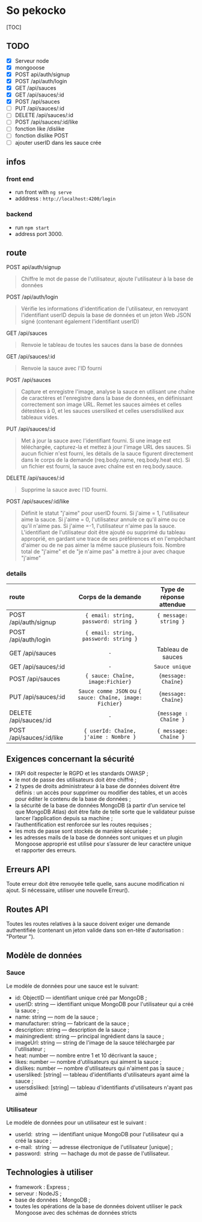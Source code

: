 # So pekocko

[TOC]

## TODO

- [x] Serveur node
- [x] mongooose
- [x] POST api/auth/signup
- [x] POST /api/auth/login
- [x] GET /api/sauces
- [x] GET /api/sauces/:id
- [x] POST /api/sauces
- [ ] PUT /api/sauces/:id
- [ ] DELETE /api/sauces/:id
- [ ] POST /api/sauces/:id/like
- [ ] fonction like /dislike
- [ ] fonction dislike POST
- [ ] ajouter userID dans les sauce crée

## infos

### front end

- run front with `ng serve`
- adddress : `http://localhost:4200/login`

### backend

- run `npm start`
- address port 3000.

## route

POST api/auth/signup

> Chiffre le mot de passe de l'utilisateur, ajoute l'utilisateur à la base de données

POST /api/auth/login

> Vérifie les informations d'identification de l'utilisateur, en renvoyant l'identifiant userID depuis la base de données et un jeton Web JSON signé (contenant également l'identifiant userID)

GET /api/sauces

> Renvoie le tableau de toutes les sauces dans la base de données

GET /api/sauces/:id

> Renvoie la sauce avec l'ID fourni

POST /api/sauces

> Capture et enregistre l'image, analyse la sauce en utilisant une chaîne de caractères et l'enregistre dans la base de données, en définissant correctement son image URL. Remet les sauces aimées et celles détestées à 0, et les sauces usersliked et celles usersdisliked aux tableaux vides.

PUT /api/sauces/:id

> Met à jour la sauce avec l'identifiant fourni. Si une image est téléchargée, capturez-la et mettez à jour l'image URL des sauces. Si aucun fichier n'est fourni, les détails de la sauce figurent directement dans le corps de la demande (req.body.name, req.body.heat etc). Si un fichier est fourni, la sauce avec chaîne est en req.body.sauce.

DELETE /api/sauces/:id

> Supprime la sauce avec l'ID fourni.

POST /api/sauces/:id/like

> Définit le statut "j'aime" pour userID fourni. Si j'aime = 1, l'utilisateur aime la sauce. Si j'aime = 0, l'utilisateur annule ce qu'il aime ou ce qu'il n'aime pas. Si j'aime =-1, l'utilisateur n'aime pas la sauce. L'identifiant de l'utilisateur doit être ajouté ou supprimé du tableau approprié, en gardant une trace de ses préférences et en l'empêchant d'aimer ou de ne pas aimer la même sauce plusieurs fois. Nombre total de "j'aime" et de "je n'aime pas" à mettre à jour avec chaque "j'aime"

### details

| route                     |                   Corps de la demande                    | Type de réponse attendue |
| :------------------------ | :------------------------------------------------------: | :----------------------: |
| POST /api/auth/signup     |          `{ email: string, password: string }`           |  `{ message: string }`   |
| POST /api/auth/login      |          `{ email: string, password: string }`           |                          |
| GET /api/sauces           |                           `-`                            |    Tableau de sauces     |
| GET /api/sauces/:id       |                           `-`                            |      `Sauce unique`      |
| POST /api/sauces          |            `{ sauce: Chaîne, image:Fichier}`             |   `{message: Chaîne}`    |
| PUT /api/sauces/:id       | `Sauce comme JSON` ou `{ sauce: Chaîne, image: Fichier}` |   `{message: Chaîne}`    |
| DELETE /api/sauces/:id    |                           `-`                            |  `{message : Chaîne }`   |
| POST /api/sauces/:id/like |          `{ userId: Chaîne, j'aime : Nombre }`           |  `{ message: Chaîne }`   |

## Exigences concernant la sécurité

- l’API doit respecter le RGPD et les standards OWASP ;
- le mot de passe des utilisateurs doit être chiffré ;
- 2 types de droits administrateur à la base de données doivent être définis : un accès pour supprimer ou modifier des tables, et un accès pour éditer le contenu de la base de données ;
- la sécurité de la base de données MongoDB (à partir d’un service tel que MongoDB Atlas) doit être faite de telle sorte que le validateur puisse lancer l’application depuis sa machine ;
- l’authentification est renforcée sur les routes requises ;
- les mots de passe sont stockés de manière sécurisée ;
- les adresses mails de la base de données sont uniques et un plugin Mongoose approprié est utilisé pour s’assurer de leur caractère unique et rapporter des erreurs.

## Erreurs API

Toute erreur doit être renvoyée telle quelle, sans aucune modification ni ajout. Si nécessaire, utiliser une nouvelle Erreur().

## Routes API

Toutes les routes relatives à la sauce doivent exiger une demande authentifiée (contenant un jeton valide dans son en-tête d'autorisation : "Porteur <token>").

## Modèle de données

### Sauce

Le modèle de données pour une sauce est le suivant:

- id: ObjectID — identifiant unique créé par MongoDB ;
- userID: string — identifiant unique MongoDB pour l'utilisateur qui a créé la sauce ;
- name: string — nom de la sauce ;
- manufacturer: string — fabricant de la sauce ;
- description: string — description de la sauce ;
- mainingredient: string — principal ingrédient dans la sauce ;
- imageUrl: string — string de l'image de la sauce téléchargée par l'utilisateur ;
- heat: number — nombre entre 1 et 10 décrivant la sauce ;
- likes: number — nombre d'utilisateurs qui aiment la sauce ;
- dislikes: number — nombre d'utilisateurs qui n'aiment pas la sauce ;
- usersliked: [string] — tableau d'identifiants d'utilisateurs ayant aimé la sauce ;
- usersdisliked: [string] — tableau d'identifiants d'utilisateurs n'ayant pas aimé

### Utilisateur

Le modèle de données pour un utilisateur est le suivant :

- userId: ​ string ​ — identifiant unique MongoDB pour l'utilisateur qui a créé la sauce ;
- e-mail: ​ string ​ — adresse électronique de l'utilisateur [unique] ;
- password: ​ string ​ — hachage du mot de passe de l'utilisateur.

## Technologies à utiliser

- framework : Express ;
- serveur : NodeJS ;
- base de données : MongoDB ;
- toutes les opérations de la base de données doivent utiliser le pack Mongoose avec des schémas de données stricts
